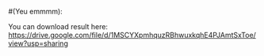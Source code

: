 #(Yeu emmmm):

You can download result here: https://drive.google.com/file/d/1MSCYXpmhquzRBhwuxkqhE4PJAmtSxToe/view?usp=sharing
